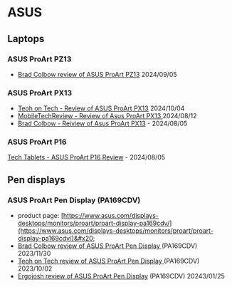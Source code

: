 # ASUS

## Laptops

### ASUS ProArt  PZ13

* [Brad Colbow review of ASUS ProArt PZ13](https://www.youtube.com/watch?v=KICyQXPlReg) 2024/09/05&#x20;

### ASUS ProArt PX13&#x20;

* [Teoh on Tech - Review of ASUS ProArt PX13](https://www.youtube.com/watch?v=2TktnIH8g4M) 2024/10/04
* [MobileTechReview - Review of Asus ProArt PX13 ](https://www.youtube.com/watch?v=kcGxlhS-YZo)2024/08/12&#x20;
* [Brad Colbow - Reiview of Asus ProArt PX13](https://www.youtube.com/watch?v=JcT6CZHBXgY) - 2024/08/05

### ASUS ProArt P16

[Tech Tablets - ASUS ProArt P16 Review](https://www.youtube.com/watch?v=aQ3sSHuqaqA) - 2024/08/05&#x20;

## Pen displays

### ASUS ProArt Pen Display (PA169CDV)

* product page: [https://www.asus.com/displays-desktops/monitors/proart/proart-display-pa169cdv/](https://www.asus.com/displays-desktops/monitors/proart/proart-display-pa169cdv/)&#x20;
* [Brad Colbow review of ASUS ProArt Pen Display ](https://www.youtube.com/watch?v=867nj5QtxlQ)(PA169CDV) 2023/11/30
* [Teoh on Tech review of ASUS ProArt Pen Display ](https://www.youtube.com/watch?v=jglWaHy1c8o)(PA169CDV) 2023/10/02
* [Ergojosh review of ASUS ProArt Pen Display](https://www.youtube.com/watch?v=94ruJs7gtzU) (PA169CDV) 20243/01/25
